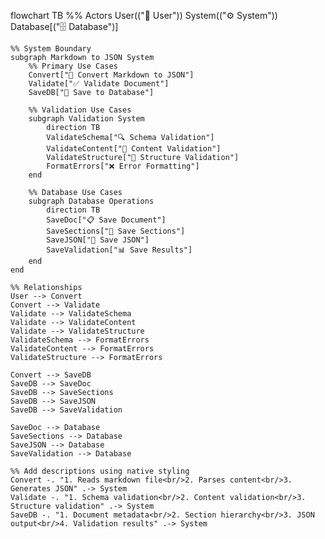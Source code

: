 flowchart TB
    %% Actors
    User(("👤 User"))
    System(("⚙️ System"))
    Database[("🗄️ Database")]

    %% System Boundary
    subgraph Markdown to JSON System
        %% Primary Use Cases
        Convert["📄 Convert Markdown to JSON"]
        Validate["✅ Validate Document"]
        SaveDB["💾 Save to Database"]
        
        %% Validation Use Cases
        subgraph Validation System
            direction TB
            ValidateSchema["🔍 Schema Validation"]
            ValidateContent["📝 Content Validation"]
            ValidateStructure["🌳 Structure Validation"]
            FormatErrors["❌ Error Formatting"]
        end

        %% Database Use Cases
        subgraph Database Operations
            direction TB
            SaveDoc["📋 Save Document"]
            SaveSections["📑 Save Sections"]
            SaveJSON["🔄 Save JSON"]
            SaveValidation["📊 Save Results"]
        end
    end

    %% Relationships
    User --> Convert
    Convert --> Validate
    Validate --> ValidateSchema
    Validate --> ValidateContent
    Validate --> ValidateStructure
    ValidateSchema --> FormatErrors
    ValidateContent --> FormatErrors
    ValidateStructure --> FormatErrors
    
    Convert --> SaveDB
    SaveDB --> SaveDoc
    SaveDB --> SaveSections
    SaveDB --> SaveJSON
    SaveDB --> SaveValidation
    
    SaveDoc --> Database
    SaveSections --> Database
    SaveJSON --> Database
    SaveValidation --> Database
    
    %% Add descriptions using native styling
    Convert -. "1. Reads markdown file<br/>2. Parses content<br/>3. Generates JSON" .-> System
    Validate -. "1. Schema validation<br/>2. Content validation<br/>3. Structure validation" .-> System
    SaveDB -. "1. Document metadata<br/>2. Section hierarchy<br/>3. JSON output<br/>4. Validation results" .-> System

